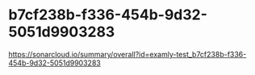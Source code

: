 # b7cf238b-f336-454b-9d32-5051d9903283
https://sonarcloud.io/summary/overall?id=examly-test_b7cf238b-f336-454b-9d32-5051d9903283
